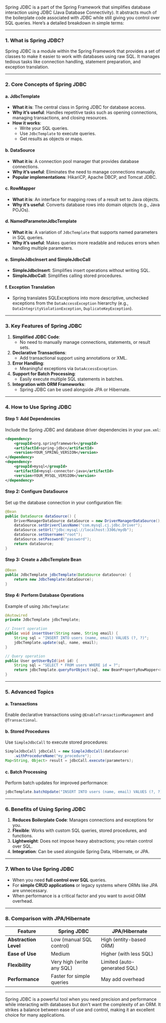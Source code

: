 Spring JDBC is a part of the Spring Framework that simplifies database interaction using JDBC (Java Database Connectivity). It abstracts much of the boilerplate code associated with JDBC while still giving you control over SQL queries. Here’s a detailed breakdown in simple terms:

---

### **1. What is Spring JDBC?**
Spring JDBC is a module within the Spring Framework that provides a set of classes to make it easier to work with databases using raw SQL. It manages tedious tasks like connection handling, statement preparation, and exception translation.

---

### **2. Core Concepts of Spring JDBC**

#### **a. JdbcTemplate**
- **What it is**: The central class in Spring JDBC for database access.
- **Why it’s useful**: Handles repetitive tasks such as opening connections, managing transactions, and closing resources.
- **How it works**:
  - Write your SQL queries.
  - Use `JdbcTemplate` to execute queries.
  - Get results as objects or maps.

#### **b. DataSource**
- **What it is**: A connection pool manager that provides database connections.
- **Why it’s useful**: Eliminates the need to manage connections manually.
- **Popular implementations**: HikariCP, Apache DBCP, and Tomcat JDBC.

#### **c. RowMapper**
- **What it is**: An interface for mapping rows of a result set to Java objects.
- **Why it’s useful**: Converts database rows into domain objects (e.g., Java POJOs).

#### **d. NamedParameterJdbcTemplate**
- **What it is**: A variation of `JdbcTemplate` that supports named parameters in SQL queries.
- **Why it’s useful**: Makes queries more readable and reduces errors when handling multiple parameters.

#### **e. SimpleJdbcInsert and SimpleJdbcCall**
- **SimpleJdbcInsert**: Simplifies insert operations without writing SQL.
- **SimpleJdbcCall**: Simplifies calling stored procedures.

#### **f. Exception Translation**
- Spring translates SQLExceptions into more descriptive, unchecked exceptions from the `DataAccessException` hierarchy (e.g., `DataIntegrityViolationException`, `DuplicateKeyException`).

---

### **3. Key Features of Spring JDBC**
1. **Simplified JDBC Code**:
   - No need to manually manage connections, statements, or result sets.
2. **Declarative Transactions**:
   - Add transactional support using annotations or XML.
3. **Error Handling**:
   - Meaningful exceptions via `DataAccessException`.
4. **Support for Batch Processing**:
   - Easily execute multiple SQL statements in batches.
5. **Integration with ORM Frameworks**:
   - Spring JDBC can be used alongside JPA or Hibernate.

---

### **4. How to Use Spring JDBC**
#### **Step 1: Add Dependencies**
Include the Spring JDBC and database driver dependencies in your `pom.xml`:
```xml
<dependency>
    <groupId>org.springframework</groupId>
    <artifactId>spring-jdbc</artifactId>
    <version>YOUR_SPRING_VERSION</version>
</dependency>
<dependency>
    <groupId>mysql</groupId>
    <artifactId>mysql-connector-java</artifactId>
    <version>YOUR_MYSQL_VERSION</version>
</dependency>
```

#### **Step 2: Configure DataSource**
Set up the database connection in your configuration file:
```java
@Bean
public DataSource dataSource() {
    DriverManagerDataSource dataSource = new DriverManagerDataSource();
    dataSource.setDriverClassName("com.mysql.cj.jdbc.Driver");
    dataSource.setUrl("jdbc:mysql://localhost:3306/mydb");
    dataSource.setUsername("root");
    dataSource.setPassword("password");
    return dataSource;
}
```

#### **Step 3: Create a JdbcTemplate Bean**
```java
@Bean
public JdbcTemplate jdbcTemplate(DataSource dataSource) {
    return new JdbcTemplate(dataSource);
}
```

#### **Step 4: Perform Database Operations**
Example of using `JdbcTemplate`:
```java
@Autowired
private JdbcTemplate jdbcTemplate;

// Insert operation
public void insertUser(String name, String email) {
    String sql = "INSERT INTO users (name, email) VALUES (?, ?)";
    jdbcTemplate.update(sql, name, email);
}

// Query operation
public User getUserById(int id) {
    String sql = "SELECT * FROM users WHERE id = ?";
    return jdbcTemplate.queryForObject(sql, new BeanPropertyRowMapper<>(User.class), id);
}
```

---

### **5. Advanced Topics**
#### **a. Transactions**
Enable declarative transactions using `@EnableTransactionManagement` and `@Transactional`.

#### **b. Stored Procedures**
Use `SimpleJdbcCall` to execute stored procedures:
```java
SimpleJdbcCall jdbcCall = new SimpleJdbcCall(dataSource)
    .withProcedureName("my_procedure");
Map<String, Object> result = jdbcCall.execute(parameters);
```

#### **c. Batch Processing**
Perform batch updates for improved performance:
```java
jdbcTemplate.batchUpdate("INSERT INTO users (name, email) VALUES (?, ?)", batchArgs);
```

---

### **6. Benefits of Using Spring JDBC**
1. **Reduces Boilerplate Code**: Manages connections and exceptions for you.
2. **Flexible**: Works with custom SQL queries, stored procedures, and functions.
3. **Lightweight**: Does not impose heavy abstractions; you retain control over SQL.
4. **Integration**: Can be used alongside Spring Data, Hibernate, or JPA.

---

### **7. When to Use Spring JDBC**
- When you need **full control over SQL** queries.
- For **simple CRUD applications** or legacy systems where ORMs like JPA are unnecessary.
- When performance is a critical factor and you want to avoid ORM overhead.

---

### **8. Comparison with JPA/Hibernate**
| Feature                | Spring JDBC               | JPA/Hibernate           |
|------------------------|---------------------------|--------------------------|
| **Abstraction Level**   | Low (manual SQL control)  | High (entity-based ORM) |
| **Ease of Use**         | Medium                   | Higher (with less SQL)   |
| **Flexibility**         | Very high (write any SQL)| Limited (auto-generated SQL) |
| **Performance**         | Faster for simple queries| May add overhead         |

---

Spring JDBC is a powerful tool when you need precision and performance while interacting with databases but don't want the complexity of an ORM. It strikes a balance between ease of use and control, making it an excellent choice for many applications.
